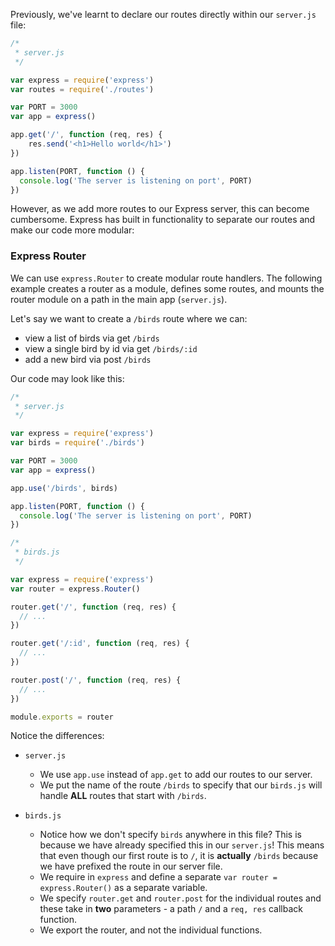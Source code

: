 Previously, we've learnt to declare our routes directly within our `server.js` file:

```js
/*
 * server.js
 */

var express = require('express')
var routes = require('./routes')

var PORT = 3000
var app = express()

app.get('/', function (req, res) {
    res.send('<h1>Hello world</h1>')
})

app.listen(PORT, function () {
  console.log('The server is listening on port', PORT)
})
```

However, as we add more routes to our Express server, this can become cumbersome. Express has built in functionality to separate our routes and make our code more modular:

### Express Router

We can use `express.Router` to create modular route handlers. The following example creates a router as a module, defines some routes, and mounts the router module on a path in the main app (`server.js`).

Let's say we want to create a `/birds` route where we can:
- view a list of birds via get `/birds`
- view a single bird by id via get `/birds/:id`
- add a new bird via post `/birds`

Our code may look like this:

```js
/*
 * server.js
 */

var express = require('express')
var birds = require('./birds')

var PORT = 3000
var app = express()

app.use('/birds', birds)

app.listen(PORT, function () {
  console.log('The server is listening on port', PORT)
})

/*
 * birds.js
 */

var express = require('express')
var router = express.Router()

router.get('/', function (req, res) {
  // ...
})

router.get('/:id', function (req, res) {
  // ...
})

router.post('/', function (req, res) {
  // ...
})

module.exports = router
```

Notice the differences:

- `server.js`
  - We use `app.use` instead of `app.get` to add our routes to our server.
  - We put the name of the route `/birds` to specify that our `birds.js` will handle **ALL** routes that start with `/birds`.
  
- `birds.js`
  - Notice how we don't specify `birds` anywhere in this file? This is because we have already specified this in our `server.js`! This means that even though our first route is to `/`, it is **actually** `/birds` because we have prefixed the route in our server file.
  - We require in `express` and define a separate `var router = express.Router()` as a separate variable.
  - We specify `router.get` and `router.post` for the individual routes and these take in **two** parameters - a path `/` and a `req, res` callback function. 
  - We export the router, and not the individual functions.

